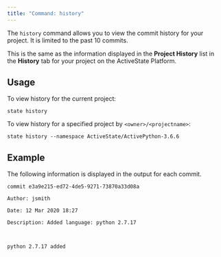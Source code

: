 ```yaml
---
title: "Command: history"
---
```


The `history` command allows you to view the commit history for your project. It is limited to the past 10 commits.

This is the same as the information displayed in the **Project History** list in the **History** tab for your project on the ActiveState Platform.

## Usage

To view history for the current project:

```text
state history
```

To view history for a specified project by `<owner>/<projectname>`:

```text
state history --namespace ActiveState/ActivePython-3.6.6
```

## Example

The following information is displayed in the output for each commit.

```text
commit e3a9e215-ed72-4de5-9271-73870a33d08a

Author: jsmith

Date: 12 Mar 2020 18:27

Description: Added language: python 2.7.17



python 2.7.17 added
```